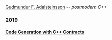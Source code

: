 [Gudmundur F. Adalsteinsson](https://github.com/gummif) -- _postmodern C++_


### 2019

#### [Code Generation with C++ Contracts](contract_code_gen.html)


